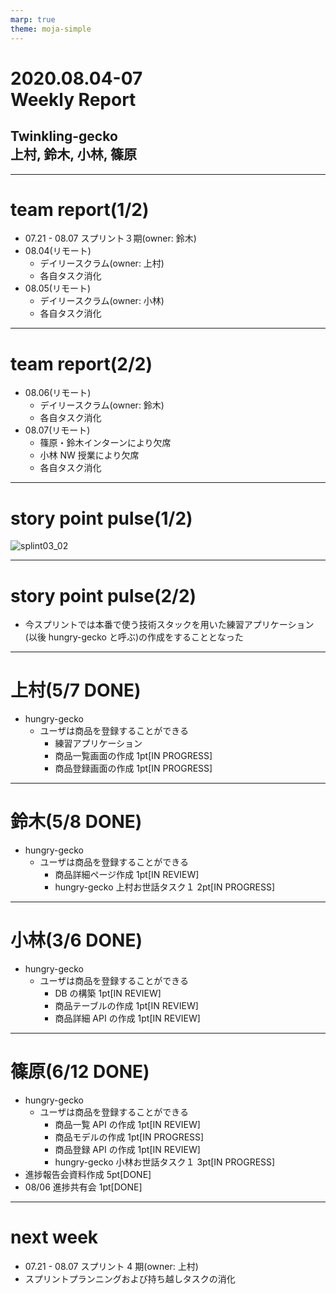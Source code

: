 ```yaml
---
marp: true
theme: moja-simple
---
```


<!--- _class: cover -->

# 2020.08.04-07<br/>Weekly Report

## Twinkling-gecko<br/>上村, 鈴木, 小林, 篠原

---

# team report(1/2)

- 07.21 - 08.07 スプリント３期(owner: 鈴木)
- 08.04(リモート)
  - デイリースクラム(owner: 上村)
  - 各自タスク消化
- 08.05(リモート)
  - デイリースクラム(owner: 小林)
  - 各自タスク消化

---

# team report(2/2)

- 08.06(リモート)
  - デイリースクラム(owner: 鈴木)
  - 各自タスク消化
- 08.07(リモート)
  - 篠原・鈴木インターンにより欠席
  - 小林 NW 授業により欠席
  - 各自タスク消化

---

# story point pulse(1/2)

![splint03_02](https://user-images.githubusercontent.com/43057959/90455927-593ce980-e132-11ea-9395-8a6ded52b58f.png)

---

# story point pulse(2/2)

- 今スプリントでは本番で使う技術スタックを用いた練習アプリケーション(以後 hungry-gecko と呼ぶ)の作成をすることとなった

---

# 上村(5/7 DONE)

- hungry-gecko
  - ユーザは商品を登録することができる
    - 練習アプリケーション
    - 商品一覧画面の作成 1pt[IN PROGRESS]
    - 商品登録画面の作成 1pt[IN PROGRESS]

---

# 鈴木(5/8 DONE)

- hungry-gecko
  - ユーザは商品を登録することができる
    - 商品詳細ページ作成 1pt[IN REVIEW]
    - hungry-gecko 上村お世話タスク１ 2pt[IN PROGRESS]

---

# 小林(3/6 DONE)

- hungry-gecko
  - ユーザは商品を登録することができる
    - DB の構築 1pt[IN REVIEW]
    - 商品テーブルの作成 1pt[IN REVIEW]
    - 商品詳細 API の作成 1pt[IN REVIEW]

---

# 篠原(6/12 DONE)

- hungry-gecko
  - ユーザは商品を登録することができる
    - 商品一覧 API の作成 1pt[IN REVIEW]
    - 商品モデルの作成 1pt[IN PROGRESS]
    - 商品登録 API の作成 1pt[IN REVIEW]
    - hungry-gecko 小林お世話タスク１ 3pt[IN PROGRESS]
- 進捗報告会資料作成 5pt[DONE]
- 08/06 進捗共有会 1pt[DONE]

---

# next week

- 07.21 - 08.07 スプリント 4 期(owner: 上村)
- スプリントプランニングおよび持ち越しタスクの消化
